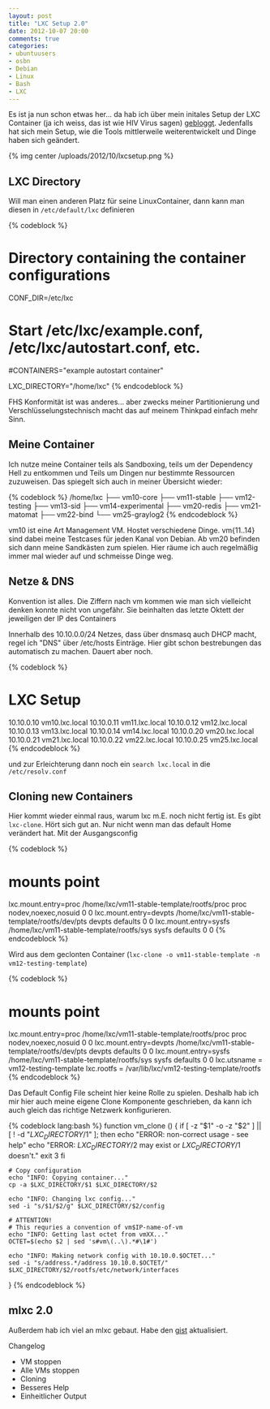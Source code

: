 ```yaml
---
layout: post
title: "LXC Setup 2.0"
date: 2012-10-07 20:00
comments: true
categories:
- ubuntuusers
- osbn
- Debian
- Linux
- Bash
- LXC
---
```


Es ist ja nun schon etwas her... da hab ich über mein initales Setup der LXC
Container (ja ich weiss, das ist wie HIV Virus sagen) [gebloggt](/blog/2012/05/14/lxc-not-ready-for-production-huh/).
Jedenfalls hat sich mein Setup, wie die Tools mittlerweile weiterentwickelt und
Dinge haben sich geändert.

{% img center /uploads/2012/10/lxcsetup.png %}

## LXC Directory

Will man einen anderen Platz für seine LinuxContainer, dann kann man diesen
in `/etc/default/lxc` definieren

{% codeblock %}
# Directory containing the container configurations
CONF_DIR=/etc/lxc
# Start /etc/lxc/example.conf, /etc/lxc/autostart.conf, etc.
#CONTAINERS="example autostart container"

LXC_DIRECTORY="/home/lxc"
{% endcodeblock %}

FHS Konformität ist was anderes... aber zwecks meiner Partitionierung und
Verschlüsselungstechnisch macht das auf meinem Thinkpad einfach mehr Sinn.

## Meine Container

Ich nutze meine Container teils als Sandboxing, teils um der Dependency Hell zu
entkommen und Teils um Dingen nur bestimmte Ressourcen zuzuweisen. Das spiegelt
sich auch in meiner Übersicht wieder:

{% codeblock %}
/home/lxc
├── vm10-core
├── vm11-stable
├── vm12-testing
├── vm13-sid
├── vm14-experimental
├── vm20-redis
├── vm21-matomat
├── vm22-bind
└── vm25-graylog2
{% endcodeblock %}

vm10 ist eine Art Management VM. Hostet verschiedene Dinge.
vm{11..14} sind dabei meine Testcases für jeden Kanal von Debian.
Ab vm20 befinden sich dann meine Sandkästen zum spielen. Hier räume ich auch
regelmäßig immer mal wieder auf und schmeisse Dinge weg.

## Netze & DNS

Konvention ist alles. Die Ziffern nach vm kommen wie man sich vielleicht denken
konnte nicht von ungefähr. Sie beinhalten das letzte Oktett der jeweiligen der IP
des Containers

Innerhalb des 10.10.0.0/24 Netzes, dass über dnsmasq auch DHCP macht, regel ich
"DNS" über /etc/hosts Einträge. Hier gibt schon bestrebungen das automatisch zu
machen. Dauert aber noch.

{% codeblock %}
# LXC Setup
10.10.0.10 vm10.lxc.local
10.10.0.11 vm11.lxc.local
10.10.0.12 vm12.lxc.local
10.10.0.13 vm13.lxc.local
10.10.0.14 vm14.lxc.local
10.10.0.20 vm20.lxc.local
10.10.0.21 vm21.lxc.local
10.10.0.22 vm22.lxc.local
10.10.0.25 vm25.lxc.local
{% endcodeblock %}

und zur Erleichterung dann noch ein `search lxc.local` in die `/etc/resolv.conf`

## Cloning new Containers

Hier kommt wieder einmal raus, warum lxc m.E. noch nicht fertig ist. Es gibt
`lxc-clone`. Hört sich gut an. Nur nicht wenn man das default Home
verändert hat. Mit der Ausgangsconfig

{% codeblock %}
# mounts point
lxc.mount.entry=proc /home/lxc/vm11-stable-template/rootfs/proc proc nodev,noexec,nosuid 0 0
lxc.mount.entry=devpts /home/lxc/vm11-stable-template/rootfs/dev/pts devpts defaults 0 0
lxc.mount.entry=sysfs /home/lxc/vm11-stable-template/rootfs/sys sysfs defaults 0 0
{% endcodeblock %}

Wird aus dem geclonten Container (`lxc-clone -o vm11-stable-template -n
vm12-testing-template`)

{% codeblock %}
# mounts point
lxc.mount.entry=proc /home/lxc/vm11-stable-template/rootfs/proc proc nodev,noexec,nosuid 0 0
lxc.mount.entry=devpts /home/lxc/vm11-stable-template/rootfs/dev/pts devpts defaults 0 0
lxc.mount.entry=sysfs /home/lxc/vm11-stable-template/rootfs/sys sysfs defaults 0 0
lxc.utsname = vm12-testing-template
lxc.rootfs = /var/lib/lxc/vm12-testing-template/rootfs
{% endcodeblock %}

Das Default Config File scheint hier keine Rolle zu spielen. Deshalb hab ich
mir hier auch meine eigene Clone Komponente geschrieben, da kann ich auch gleich
das richtige Netzwerk konfigurieren.

{% codeblock lang:bash %}
function vm_clone () {
    if [ -z "$1" -o -z "$2" ] || [ ! -d "$LXC_DIRECTORY/$1" ]; then
        echo "ERROR: non-correct usage - see help"
        echo "ERROR: $LXC_DIRECTORY/$2 may exist or $LXC_DIRECTORY/$1 doesn't."
        exit 3
    fi

    # Copy configuration
    echo "INFO: Copying container..."
    cp -a $LXC_DIRECTORY/$1 $LXC_DIRECTORY/$2

    echo "INFO: Changing lxc config..."
    sed -i "s/$1/$2/g" $LXC_DIRECTORY/$2/config

    # ATTENTION!
    # This requries a convention of vm$IP-name-of-vm
    echo "INFO: Getting last octet from vmXX..."
    OCTET=$(echo $2 | sed 's#vm\(..\).*#\1#')

    echo "INFO: Making network config with 10.10.0.$OCTET..."
    sed -i "s/address.*/address 10.10.0.$OCTET/" $LXC_DIRECTORY/$2/rootfs/etc/network/interfaces
}
{% endcodeblock %}

## mlxc 2.0

Außerdem hab ich viel an mlxc gebaut. Habe den
[gist](https://gist.github.com/2693967) aktualisiert.

Changelog

* VM stoppen
* Alle VMs stoppen
* Cloning
* Besseres Help
* Einheitlicher Output

